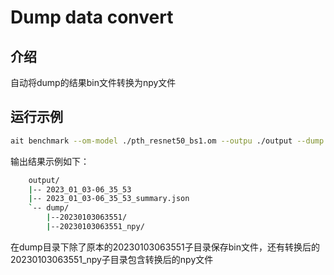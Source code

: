 # Dump data convert

## 介绍

自动将dump的结果bin文件转换为npy文件

## 运行示例

```bash
ait benchmark --om-model ./pth_resnet50_bs1.om --outpu ./output --dump 1 --dump-npy 1
```

输出结果示例如下：

```bash
    output/
    |-- 2023_01_03-06_35_53
    |-- 2023_01_03-06_35_53_summary.json
    `-- dump/
        |--20230103063551/
        |--20230103063551_npy/
```

在dump目录下除了原本的20230103063551子目录保存bin文件，还有转换后的20230103063551_npy子目录包含转换后的npy文件